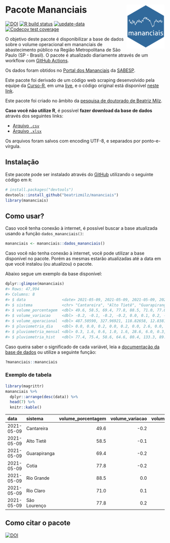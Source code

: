 
<!-- README.md is generated from README.Rmd. Please edit that file -->

# Pacote Mananciais <img src="man/figures/hexlogo.png" align="right" width = "120px"/>

<!-- badges: start -->

[![DOI](https://zenodo.org/badge/DOI/10.5281/zenodo.4733056.svg)](https://doi.org/10.5281/zenodo.4733056)
[![R build
status](https://github.com/beatrizmilz/mananciais/workflows/R-CMD-check/badge.svg)](https://github.com/beatrizmilz/mananciais/actions)
[![update-data](https://github.com/beatrizmilz/mananciais/actions/workflows/2-update_data.yaml/badge.svg)](https://github.com/beatrizmilz/mananciais/actions/workflows/2-update_data.yaml)
[![Codecov test
coverage](https://codecov.io/gh/beatrizmilz/mananciais/branch/master/graph/badge.svg)](https://codecov.io/gh/beatrizmilz/mananciais?branch=master)
<!-- badges: end -->

O objetivo deste pacote é disponibilizar a base de dados sobre o volume
operacional em mananciais de abastecimento público na Região
Metropolitana de São Paulo (SP - Brasil). O pacote é atualizado
diariamente através de um workflow com [GitHub
Actions](https://github.com/beatrizmilz/mananciais/actions).

Os dados foram obtidos no [Portal dos
Mananciais](http://mananciais.sabesp.com.br/Situacao) da
[SABESP](http://site.sabesp.com.br/site/Default.aspx).

Este pacote foi derivado de um código web scraping desenvolvido pela
equipe da [Curso-R](https://www.curso-r.com/), em uma
[live](https://youtu.be/jvZIxrMmOcQ), e o código original está
disponível [neste
link](https://github.com/curso-r/lives/blob/master/drafts/20200730_scraper_sabesp.R).

Este pacote foi criado no âmbito da [pesquisa de doutorado de Beatriz
Milz](https://beatrizmilz.github.io/tese/).

**Caso você não utilize R**, é possível **fazer download da base de
dados** através dos seguintes links:

  - [Arquivo
    `.csv`](https://github.com/beatrizmilz/mananciais/raw/master/inst/extdata/mananciais.csv)
  - [Arquivo
    `.xlsx`](https://github.com/beatrizmilz/mananciais/blob/master/inst/extdata/mananciais.xlsx?raw=true)

Os arquivos foram salvos com encoding UTF-8, e separados por
ponto-e-vírgula.

## Instalação

Este pacote pode ser instalado através do [GitHub](https://github.com/)
utilizando o seguinte código em `R`:

``` r
# install.packages("devtools")
devtools::install_github("beatrizmilz/mananciais")
library(mananciais)
```

## Como usar?

Caso você tenha conexão à internet, é possível buscar a base atualizada
usando a função `dados_mananciais()`:

``` r
mananciais <- mananciais::dados_mananciais() 
```

Caso você não tenha conexão à internet, você pode utilizar a base
disponível no pacote. Porém as mesmas estarão atualizadas até a data em
que você instalou (ou atualizou) o pacote.

Abaixo segue um exemplo da base disponível:

``` r
dplyr::glimpse(mananciais)
#> Rows: 47,994
#> Columns: 8
#> $ data                <date> 2021-05-09, 2021-05-09, 2021-05-09, 2021-05-09, 2…
#> $ sistema             <chr> "Cantareira", "Alto Tietê", "Guarapiranga", "Cotia…
#> $ volume_porcentagem  <dbl> 49.6, 58.5, 69.4, 77.8, 88.5, 71.0, 77.8, 49.8, 58…
#> $ volume_variacao     <dbl> -0.2, -0.1, -0.2, -0.2, 0.0, 0.1, 0.2, -0.1, -0.1,…
#> $ volume_operacional  <dbl> 487.50590, 327.96921, 118.82658, 12.83817, 99.3076…
#> $ pluviometria_dia    <dbl> 0.0, 0.0, 0.2, 0.0, 0.2, 0.0, 2.6, 0.0, 0.4, 0.2, …
#> $ pluviometria_mensal <dbl> 0.3, 1.6, 0.6, 1.0, 1.6, 28.6, 6.0, 0.3, 1.6, 0.4,…
#> $ pluviometria_hist   <dbl> 77.4, 75.4, 58.6, 64.6, 80.4, 133.3, 89.3, 77.4, 7…
```

Caso queira saber o significado de cada variável, leia a [documentação
da base de
dados](https://beatrizmilz.github.io/mananciais/reference/mananciais.html)
ou utilize a seguinte função:

``` r
?mananciais::mananciais
```

### Exemplo de tabela

``` r
library(magrittr)
mananciais %>% 
  dplyr::arrange(desc(data)) %>% 
  head(7) %>%
  knitr::kable()
```

| data       | sistema      | volume\_porcentagem | volume\_variacao | volume\_operacional | pluviometria\_dia | pluviometria\_mensal | pluviometria\_hist |
| :--------- | :----------- | ------------------: | ---------------: | ------------------: | ----------------: | -------------------: | -----------------: |
| 2021-05-09 | Cantareira   |                49.6 |            \-0.2 |           487.50590 |               0.0 |                  0.3 |               77.4 |
| 2021-05-09 | Alto Tietê   |                58.5 |            \-0.1 |           327.96921 |               0.0 |                  1.6 |               75.4 |
| 2021-05-09 | Guarapiranga |                69.4 |            \-0.2 |           118.82658 |               0.2 |                  0.6 |               58.6 |
| 2021-05-09 | Cotia        |                77.8 |            \-0.2 |            12.83817 |               0.0 |                  1.0 |               64.6 |
| 2021-05-09 | Rio Grande   |                88.5 |              0.0 |            99.30764 |               0.2 |                  1.6 |               80.4 |
| 2021-05-09 | Rio Claro    |                71.0 |              0.1 |             9.70751 |               0.0 |                 28.6 |              133.3 |
| 2021-05-09 | São Lourenço |                77.8 |              0.2 |            69.13948 |               2.6 |                  6.0 |               89.3 |

## Como citar o pacote

[![DOI](https://zenodo.org/badge/DOI/10.5281/zenodo.4733056.svg)](https://doi.org/10.5281/zenodo.4733056)
